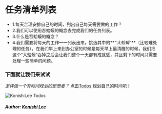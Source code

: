 # 任务清单列表

*  1.每天合理安排自己的时间，列出自己每天需要做的工作？
*  2.我们可以使用吞蛤蟆的概念去完成我们的任务列表。
*  3.什么是吞蛤蟆的概念？
*  4.我们需要将每天的工作一一列表出来，挑选其中的**_“大蛤蟆”_**（比较难处理的任务），在我们早上来到办公室的时候是每天早上最清醒的时候，我们把这个“大蛤蟆”吞掉之后会让我们整个一天都有成就感，并且剩下的时间只需要处理一些简单的问题。


### 下面就让我们来试试
  _怎样做一个有时间规划的思想者？_ 点击[Todos](http://konishilee.com/todo.html),规划自己的时间吧！

![KonishiLee Todos](http://konishilee.com/todo/todo.png "KonishiLee Todos")

##### Author: [Konishi Lee](https://github.com/KonishiLee)
